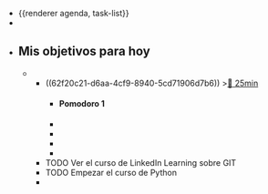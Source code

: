 - {{renderer agenda, task-list}}
-
- ## Mis objetivos para hoy
	-
		- ((62f20c21-d6aa-4cf9-8940-5cd71906d7b6)) >[🍅 25min](#agenda-pomo://?t=f-1660030401043-1500)
			- #### Pomodoro 1
			-
			-
			-
			-
		- TODO Ver el curso de LinkedIn Learning sobre GIT
		- TODO Empezar el curso de Python
		-
